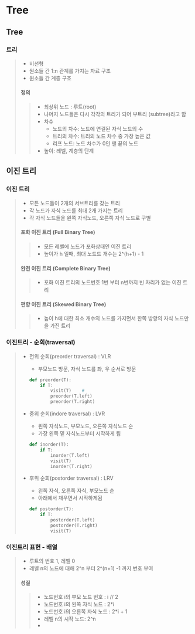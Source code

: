 # Tree

## Tree

### 트리

> - 비선형
> - 원소들 간 1:n 관계를 가지는 자료 구조
> - 원소들 간 계층 구조
>
> #### 정의
>
> > - 최상위 노드 : 루트(root)
> > - 나머지 노드들은 다시 각각의 트리가 되어 부트리 (subtree)라고 함
> > - 차수
> >   - 노드의 차수: 노드에 연결된 자식 노드의 수
> >   - 트리의 차수: 트리의 노드 차수 중 가장 높은 값
> >   - 리프 노드: 노드 차수가 0인 맨 끝의 노드
> > - 높이: 레벨, 계층의 단계







## 이진 트리

### 이진 트리

> - 모든 노드들이 2개의 서브트리를 갖는 트리
> - 각 노드가 자식 노드를 최대 2개 가지는 트리
> - 각 자식 노드들을 왼쪽 자식노드, 오른쪽 자식 노드로 구별
>
> #### 포화 이진 트리 (Full Binary Tree)
>
> > - 모든 레벨에 노드가 포화상태인 이진 트리
> > - 높이가 h 일때, 최대 노드드 개수는 2^(h+1) - 1
>
> #### 완전 이진 트리 (Complete Binary Tree)
>
> > - 포화 이진 트리의 노드번호 1번 부터 n번까지 빈 자리가 없는 이진 트리
>
> #### 편향 이진 트리 (Skewed Binary Tree)
>
> > - 높이 h에 대한 최소 개수의 노드를 가지면서 한쪽 방향의 자식 노드만을 가진 트리



### 이진트리 - 순회(traversal)

> - 전위 순회(preorder traversal) : VLR 
>
>   - 부모노드 방문, 자식 노드를 좌, 우 순서로 방문
>
>   ```python
>   def preorder(T):
>       if T:
>           visit(T)	#
>           preorder(T.left)
>           preorder(T.right)
>   ```
>
> - 중위 순회(indore traversal) : LVR
>
>   - 왼쪽 자식노드, 부모노드, 오른쪽 자식노드 순
>   - 가장 왼쪽 밑 자식노드부터 시작하게 됨
>
>   ```python
>   def inorder(T):
>       if T:
>           inorder(T.left)
>           visit(T)
>           inorder(T.right)
>   ```
>
> - 후위 순회(postorder traversal) : LRV
>
>   - 왼쪽 자식, 오른쪽 자식, 부모노드 순
>   - 아래에서 채우면서 시작하게됨
>
>   ```python
>   def postorder(T):
>       if T:
>           postorder(T.left)
>           postorder(T.right)
>           visit(T)
>   ```
>
>   



### 이진트리 표현 - 배열

> - 루트의 번호 1, 레벨 0
> - 레벨 n의 노드에 대해 2^n 부터 2^(n+1) -1 까지 번호 부여
>
> #### 성질
>
> > - 노드번호 i의 부모 노드 번호 : i // 2
> > - 노드번호 i의 왼쪽 자식 노드 : 2*i
> > - 노드번호 i의 오른쪽 자식 노드 : 2*i + 1
> > - 레벨 n의 시작 노드: 2^n
> > - 